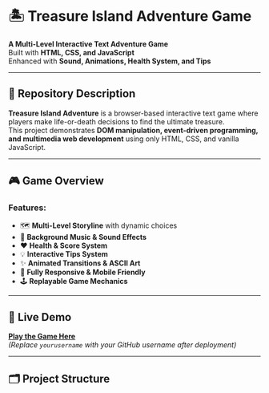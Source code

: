 # 🏝️ Treasure Island Adventure Game

**A Multi-Level Interactive Text Adventure Game**  
Built with **HTML, CSS, and JavaScript**  
Enhanced with **Sound, Animations, Health System, and Tips**

---

## 📄 **Repository Description**

**Treasure Island Adventure** is a browser-based interactive text game where players make life-or-death decisions to find the ultimate treasure.  
This project demonstrates **DOM manipulation, event-driven programming, and multimedia web development** using only HTML, CSS, and vanilla JavaScript.

---

## 🎮 **Game Overview**

### **Features:**

- 🗺️ **Multi-Level Storyline** with dynamic choices  
- 🎵 **Background Music & Sound Effects**  
- ❤️ **Health & Score System**  
- 💡 **Interactive Tips System**  
- ✨ **Animated Transitions & ASCII Art**  
- 📱 **Fully Responsive & Mobile Friendly**  
- 🕹️ **Replayable Game Mechanics**

---

## 🚀 **Live Demo**

**[Play the Game Here](https://yourusername.github.io/Treasure-Island-Adventure/)**  
*(Replace `yourusername` with your GitHub username after deployment)*

---

## 🗂️ **Project Structure**


